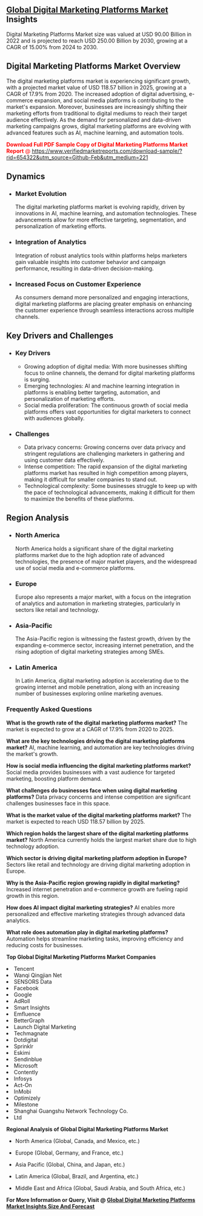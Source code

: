 <h2><a href="https://www.verifiedmarketreports.com/download-sample/?rid=654322&amp;utm_source=Github&amp;utm_medium=221" target="_blank">Global Digital Marketing Platforms Market</a> Insights</h2><p>Digital Marketing Platforms Market size was valued at USD 90.00 Billion in 2022 and is projected to reach USD 250.00 Billion by 2030, growing at a CAGR of 15.00% from 2024 to 2030.</p><p> <h2>Digital Marketing Platforms Market Overview</h2> <p>The digital marketing platforms market is experiencing significant growth, with a projected market value of USD 118.57 billion in 2025, growing at a CAGR of 17.9% from 2020. The increased adoption of digital advertising, e-commerce expansion, and social media platforms is contributing to the market's expansion. Moreover, businesses are increasingly shifting their marketing efforts from traditional to digital mediums to reach their target audience effectively. As the demand for personalized and data-driven marketing campaigns grows, digital marketing platforms are evolving with advanced features such as AI, machine learning, and automation tools.</p> <p><p><span class=""><span style="color: #ff0000;"><strong>Download Full PDF Sample Copy of Digital Marketing Platforms Market Report</strong> @ </span><a href="https://www.verifiedmarketreports.com/download-sample/?rid=654322&amp;utm_source=Github-Feb&amp;utm_medium=221" target="_blank">https://www.verifiedmarketreports.com/download-sample/?rid=654322&amp;utm_source=Github-Feb&amp;utm_medium=221</a></span></p></p> <h2>Dynamics</h2> <ul> <li><h3>Market Evolution</h3><p>The digital marketing platforms market is evolving rapidly, driven by innovations in AI, machine learning, and automation technologies. These advancements allow for more effective targeting, segmentation, and personalization of marketing efforts.</p></li> <li><h3>Integration of Analytics</h3><p>Integration of robust analytics tools within platforms helps marketers gain valuable insights into customer behavior and campaign performance, resulting in data-driven decision-making.</p></li> <li><h3>Increased Focus on Customer Experience</h3><p>As consumers demand more personalized and engaging interactions, digital marketing platforms are placing greater emphasis on enhancing the customer experience through seamless interactions across multiple channels.</p></li> </ul> <h2>Key Drivers and Challenges</h2> <ul> <li><h3>Key Drivers</h3> <ul> <li>Growing adoption of digital media: With more businesses shifting focus to online channels, the demand for digital marketing platforms is surging.</li> <li>Emerging technologies: AI and machine learning integration in platforms is enabling better targeting, automation, and personalization of marketing efforts.</li> <li>Social media proliferation: The continuous growth of social media platforms offers vast opportunities for digital marketers to connect with audiences globally.</li> </ul> </li> <li><h3>Challenges</h3> <ul> <li>Data privacy concerns: Growing concerns over data privacy and stringent regulations are challenging marketers in gathering and using customer data effectively.</li> <li>Intense competition: The rapid expansion of the digital marketing platforms market has resulted in high competition among players, making it difficult for smaller companies to stand out.</li> <li>Technological complexity: Some businesses struggle to keep up with the pace of technological advancements, making it difficult for them to maximize the benefits of these platforms.</li> </ul> </li> </ul> <h2>Region Analysis</h2> <ul> <li><h3>North America</h3><p>North America holds a significant share of the digital marketing platforms market due to the high adoption rate of advanced technologies, the presence of major market players, and the widespread use of social media and e-commerce platforms.</p></li> <li><h3>Europe</h3><p>Europe also represents a major market, with a focus on the integration of analytics and automation in marketing strategies, particularly in sectors like retail and technology.</p></li> <li><h3>Asia-Pacific</h3><p>The Asia-Pacific region is witnessing the fastest growth, driven by the expanding e-commerce sector, increasing internet penetration, and the rising adoption of digital marketing strategies among SMEs.</p></li> <li><h3>Latin America</h3><p>In Latin America, digital marketing adoption is accelerating due to the growing internet and mobile penetration, along with an increasing number of businesses exploring online marketing avenues.</p></li> </ul> <h3>Frequently Asked Questions</h3> <p><strong>What is the growth rate of the digital marketing platforms market?</strong> The market is expected to grow at a CAGR of 17.9% from 2020 to 2025.</p> <p><strong>What are the key technologies driving the digital marketing platforms market?</strong> AI, machine learning, and automation are key technologies driving the market's growth.</p> <p><strong>How is social media influencing the digital marketing platforms market?</strong> Social media provides businesses with a vast audience for targeted marketing, boosting platform demand.</p> <p><strong>What challenges do businesses face when using digital marketing platforms?</strong> Data privacy concerns and intense competition are significant challenges businesses face in this space.</p> <p><strong>What is the market value of the digital marketing platforms market?</strong> The market is expected to reach USD 118.57 billion by 2025.</p> <p><strong>Which region holds the largest share of the digital marketing platforms market?</strong> North America currently holds the largest market share due to high technology adoption.</p> <p><strong>Which sector is driving digital marketing platform adoption in Europe?</strong> Sectors like retail and technology are driving digital marketing adoption in Europe.</p> <p><strong>Why is the Asia-Pacific region growing rapidly in digital marketing?</strong> Increased internet penetration and e-commerce growth are fueling rapid growth in this region.</p> <p><strong>How does AI impact digital marketing strategies?</strong> AI enables more personalized and effective marketing strategies through advanced data analytics.</p> <p><strong>What role does automation play in digital marketing platforms?</strong> Automation helps streamline marketing tasks, improving efficiency and reducing costs for businesses.</p> </p><p><strong>Top Global Digital Marketing Platforms Market Companies</strong></p><div data-test-id=""><p><li>Tencent</li><li> Wanqi Qingjian Net</li><li> SENSORS Data</li><li> Facebook</li><li> Google</li><li> AdRoll</li><li> Smart Insights</li><li> Emfluence</li><li> BetterGraph</li><li> Launch Digital Marketing</li><li> Techmagnate</li><li> Dotdigital</li><li> Sprinklr</li><li> Eskimi</li><li> Sendinblue</li><li> Microsoft</li><li> Contently</li><li> Infosys</li><li> Act-On</li><li> InMobi</li><li> Optimizely</li><li> Milestone</li><li> Shanghai Guangshu Network Technology Co.</li><li> Ltd</li></p><div><strong>Regional Analysis of&nbsp;Global Digital Marketing Platforms Market</strong></div><ul><li dir="ltr"><p dir="ltr">North America&nbsp;(Global, Canada, and Mexico, etc.)</p></li><li dir="ltr"><p dir="ltr">Europe (Global, Germany, and France, etc.)</p></li><li dir="ltr"><p dir="ltr">Asia Pacific&nbsp;(Global, China, and Japan, etc.)</p></li><li dir="ltr"><p dir="ltr">Latin America&nbsp;(Global, Brazil, and Argentina, etc.)</p></li><li dir="ltr">Middle East and Africa&nbsp;(Global, Saudi Arabia, and South Africa, etc.)</li></ul><p><strong>For More Information or Query, Visit @&nbsp;</strong><strong><a href="https://www.verifiedmarketreports.com/product/digital-marketing-platforms-market/?utm_source=Github&amp;utm_medium=221" target="_blank">Global Digital Marketing Platforms Market Insights Size And Forecast</a></strong></p></div>
